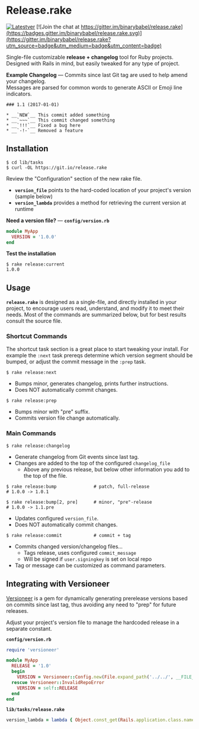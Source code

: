 # Release.rake

[![Latestver](https://lv.binarybabel.org/catalog-api/release.rake/latest.svg?label=latest+version)](https://lv.binarybabel.org/catalog/release.rake/latest) [![Join the chat at https://gitter.im/binarybabel/release.rake](https://badges.gitter.im/binarybabel/release.rake.svg)](https://gitter.im/binarybabel/release.rake?utm_source=badge&utm_medium=badge&utm_content=badge)

Single-file customizable **release + changelog** tool for Ruby projects.  
Designed with Rails in mind, but easily tweaked for any type of project.

**Example Changelog** — Commits since last Git tag are used to help amend your changelog.  
Messages are parsed for common words to generate ASCII or Emoji line indicators.

```
### 1.1 (2017-01-01)

* __`NEW`__ This commit added something
* __`~~~`__ This commit changed something
* __`!!!`__ Fixed a bug here
* __`-!-`__ Removed a feature
```

## Installation 

```
$ cd lib/tasks
$ curl -OL https://git.io/release.rake
```

Review the "Configuration" section of the new rake file.
  * __`version_file`__ points to the hard-coded location of your project's version (sample below)
  * __`version_lambda`__ provides a method for retrieving the current version at runtime

**Need a version file?** — __`config/version.rb`__
```ruby
module MyApp
  VERSION = '1.0.0'
end
```

**Test the installation**

```
$ rake release:current
1.0.0
```

## Usage

__`release.rake`__ is designed as a single-file, and directly installed in your project, to encourage users read, understand, and modify it to meet their needs. Most of the commands are summarized below, but for best results consult the source file.

### Shortcut Commands

The shortcut task section is a great place to start tweaking your install. For example the `:next` task  prereqs determine which version segment should be bumped, or adjust the commit message in the `:prep` task.

```
$ rake release:next
```

* Bumps minor, generates changelog, prints further instructions.
* Does NOT automatically commit changes.
  
```
$ rake release:prep
```

* Bumps minor with "pre" suffix.
* Commits version file change automatically.

### Main Commands

```
$ rake release:changelog
```

* Generate changelog from Git events since last tag.
* Changes are added to the top of the configured `changelog_file`
  * Above any previous release, but below other information you add to the top of the file.

```
$ rake release:bump              # patch, full-release
# 1.0.0 -> 1.0.1

$ rake release:bump[2, pre]      # minor, "pre"-release
# 1.0.0 -> 1.1.pre
```

* Updates configured `version_file`.
* Does NOT automatically commit changes.

```
$ rake release:commit            # commit + tag
```

* Commits changed version/changelog files...
  * Tags release, uses configured `commit_message`
  * Will be signed if `user.signingkey` is set on local repo
* Tag or message can be customized as command parameters.

## Integrating with Versioneer

[Versioneer](https://github.com/binarybabel/gem-versioneer) is a gem for dynamically generating prerelease versions based on commits since last tag, thus avoiding any need to "prep" for future releases.

Adjust your project's version file to manage the hardcoded release in a separate constant.

__`config/version.rb`__
```ruby
require 'versioneer'

module MyApp
  RELEASE = '1.0'
  begin
    VERSION = Versioneer::Config.new(File.expand_path('../../', __FILE__)).to_s
  rescue Versioneer::InvalidRepoError
    VERSION = self::RELEASE
  end
end
```

__`lib/tasks/release.rake`__
```ruby
version_lambda = lambda { Object.const_get(Rails.application.class.name.sub(/::.+$/, ''))::RELEASE }
```

